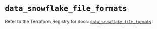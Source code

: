 # `data_snowflake_file_formats`

Refer to the Terraform Registry for docs: [`data_snowflake_file_formats`](https://registry.terraform.io/providers/snowflakedb/snowflake/2.7.0/docs/data-sources/file_formats).
